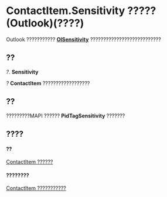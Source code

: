 
# ContactItem.Sensitivity ????? (Outlook)(????)

Outlook ???????????  **[OlSensitivity](611d23ca-40ee-17e9-2560-99c5508f6e29.md)** ???????????????????????????


## ??

 _?_. **Sensitivity**

 _?_ **ContactItem** ??????????????????


## ??

?????????MAPI ?????? **PidTagSensitivity** ???????


## ????


#### ??


[ContactItem ??????](8e32093c-a678-f1fd-3f35-c2d8994d166f.md)
#### ????????


[ContactItem ???????????](http://msdn.microsoft.com/library/a8b13369-4c87-02aa-e62a-1f3067e559fa%28Office.15%29.aspx)